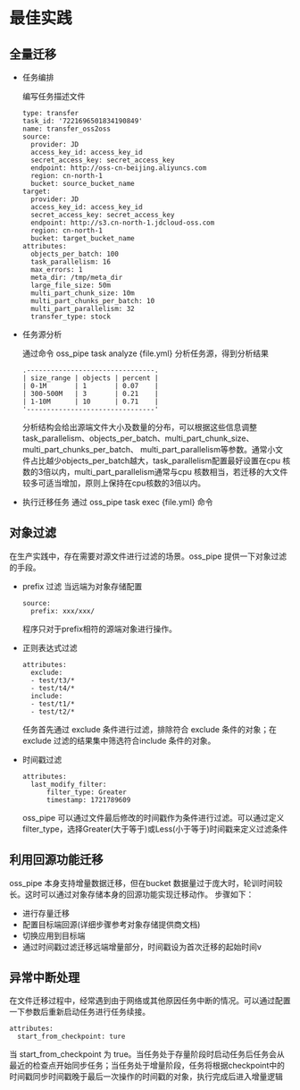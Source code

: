 # 最佳实践

## 全量迁移

- 任务编排
  
  编写任务描述文件
  ```
  type: transfer
  task_id: '7221696501834190849'
  name: transfer_oss2oss
  source:
    provider: JD
    access_key_id: access_key_id
    secret_access_key: secret_access_key
    endpoint: http://oss-cn-beijing.aliyuncs.com
    region: cn-north-1
    bucket: source_bucket_name
  target:
    provider: JD
    access_key_id: access_key_id
    secret_access_key: secret_access_key
    endpoint: http://s3.cn-north-1.jdcloud-oss.com
    region: cn-north-1
    bucket: target_bucket_name
  attributes:
    objects_per_batch: 100
    task_parallelism: 16
    max_errors: 1
    meta_dir: /tmp/meta_dir
    large_file_size: 50m
    multi_part_chunk_size: 10m
    multi_part_chunks_per_batch: 10
    multi_part_parallelism: 32 
    transfer_type: stock
  ```

- 任务源分析
  
  通过命令 oss_pipe task analyze {file.yml} 分析任务源，得到分析结果
  ```
  .--------------------------------.
  | size_range | objects | percent |
  | 0-1M       | 1       | 0.07    |
  | 300-500M   | 3       | 0.21    |
  | 1-10M      | 10      | 0.71    |
  '--------------------------------'
  ```
  分析结构会给出源端文件大小及数量的分布，可以根据这些信息调整 task_parallelism、objects_per_batch、multi_part_chunk_size、multi_part_chunks_per_batch、  multi_part_parallelism等参数。通常小文件占比越少objects_per_batch越大，task_parallelism配置最好设置在cpu 核数的3倍以内，multi_part_parallelism通常与cpu 核数相当，若迁移的大文件较多可适当增加，原则上保持在cpu核数的3倍以内。

- 执行迁移任务
  通过 oss_pipe task exec {file.yml} 命令 

## 对象过滤
在生产实践中，存在需要对源文件进行过滤的场景。oss_pipe 提供一下对象过滤的手段。

- prefix 过滤
  当远端为对象存储配置
  ```
  source:
    prefix: xxx/xxx/
  ```
  程序只对于prefix相符的源端对象进行操作。

- 正则表达式过滤
  ```
  attributes:
    exclude:
    - test/t3/*
    - test/t4/*
    include:
    - test/t1/*
    - test/t2/*
  ```
  任务首先通过 exclude 条件进行过滤，排除符合 exclude 条件的对象；在 exclude 过滤的结果集中筛选符合include 条件的对象。

- 时间戳过滤
  ```
  attributes:
    last_modify_filter:
        filter_type: Greater
        timestamp: 1721789609

  ```
  oss_pipe 可以通过文件最后修改的时间戳作为条件进行过滤。可以通过定义filter_type，选择Greater(大于等于)或Less(小于等于)时间戳来定义过滤条件

## 利用回源功能迁移
oss_pipe 本身支持增量数据迁移，但在bucket 数据量过于庞大时，轮训时间较长。这时可以通过对象存储本身的回源功能实现迁移动作。
步骤如下：
- 进行存量迁移
- 配置目标端回源(详细步骤参考对象存储提供商文档)
- 切换应用到目标端
- 通过时间戳过滤迁移远端增量部分，时间戳设为首次迁移的起始时间v

## 异常中断处理
在文件迁移过程中，经常遇到由于网络或其他原因任务中断的情况。可以通过配置一下参数后重新启动任务进行任务续接。
```
attributes:
  start_from_checkpoint: ture
```
当 start_from_checkpoint 为 true。当任务处于存量阶段时启动任务后任务会从最近的检查点开始同步任务；当任务处于增量阶段，任务将根据checkpoint中的时间戳同步时间戳晚于最后一次操作的时间戳的对象，执行完成后进入增量逻辑
